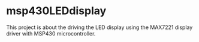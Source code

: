 # msp430LEDdisplay
This project is about the driving the LED display using the MAX7221 display driver with MSP430 microcontroller.
